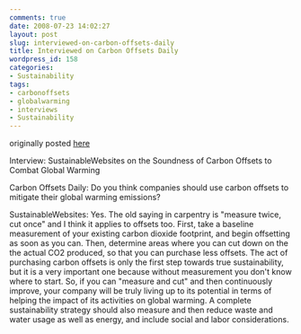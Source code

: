 ```yaml
---
comments: true
date: 2008-07-23 14:02:27
layout: post
slug: interviewed-on-carbon-offsets-daily
title: Interviewed on Carbon Offsets Daily
wordpress_id: 158
categories:
- Sustainability
tags:
- carbonoffsets
- globalwarming
- interviews
- Sustainability
---
```


originally posted [here](http://www.carbonoffsetsdaily.com/2008/07/interview-sus-1.html)




Interview: SustainableWebsites on the Soundness of Carbon Offsets to Combat Global Warming




Carbon Offsets Daily: Do you think companies should use carbon offsets to mitigate their global warming emissions?




SustainableWebsites: Yes. The old saying in carpentry is "measure twice, cut once" and I think it applies to offsets too. First, take a baseline measurement of your existing carbon dioxide footprint, and begin offsetting as soon as you can. Then, determine areas where you can cut down on the the actual CO2 produced, so that you can purchase less offsets. The act of purchasing carbon offsets is only the first step towards true sustainability, but it is a very important one because without measurement you don't know where to start. So, if you can "measure and cut" and then continuously improve, your company will be truly living up to its potential in terms of helping the impact of its activities on global warming. A complete sustainability strategy should also measure and then reduce waste and water usage as well as energy, and include social and labor considerations.



